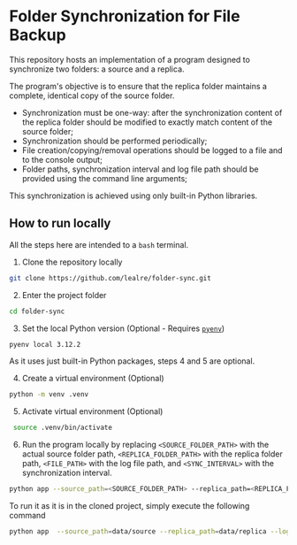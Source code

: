 # Folder Synchronization for File Backup

This repository hosts an implementation of a program designed to synchronize two folders: a source and a replica.

The program's objective is to ensure that the replica folder maintains a complete, identical copy of the source folder.

- Synchronization must be one-way: after the synchronization content of the replica folder should be modified to exactly match content of the source folder;
- Synchronization should be performed periodically;
- File creation/copying/removal operations should be logged to a file and to the console output;
- Folder paths, synchronization interval and log file path should be provided using the command line arguments;

This synchronization is achieved using only built-in Python libraries.

## How to run locally

All the steps here are intended to a `bash` terminal.

1. Clone the repository locally
```bash
git clone https://github.com/lealre/folder-sync.git
```

2. Enter the project folder
```bash
cd folder-sync
```

3. Set the local Python version (Optional - Requires [`pyenv`](https://github.com/pyenv/pyenv))
```bash
pyenv local 3.12.2
```

As it uses just built-in Python packages, steps 4 and 5 are optional.

4. Create a virtual environment (Optional)
```bash
python -m venv .venv
```

5. Activate virtual environment (Optional)
```bash
 source .venv/bin/activate
```

6. Run the program locally by replacing `<SOURCE_FOLDER_PATH>` with the actual source folder path, `<REPLICA_FOLDER_PATH>` with the replica folder path, `<FILE_PATH>` with the log file path, and `<SYNC_INTERVAL>` with the synchronization interval.


```bash
python app --source_path=<SOURCE_FOLDER_PATH> --replica_path=<REPLICA_FOLDER_PATH> --log_path=<FILE_PATH> --sync_time=<SYNC_INTERVAL>
```

To run it as it is in the cloned project, simply execute the following command
```bash
python app  --source_path=data/source --replica_path=data/replica --log_path=logs/log.txt --sync_time=10
```